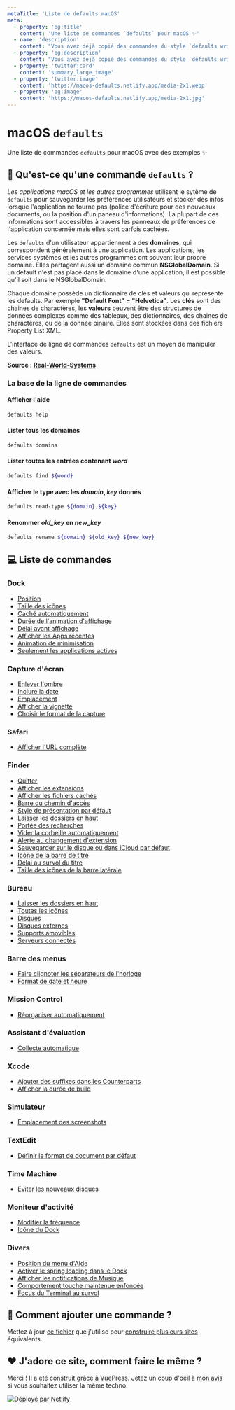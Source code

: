 ```yaml
---
metaTitle: 'Liste de defaults macOS'
meta:
  - property: 'og:title'
    content: 'Une liste de commandes `defaults` pour macOS ✨'
  - name: 'description'
    content: "Vous avez déjà copié des commandes du style `defaults write`. Parfois sans être sur de ce qu'elles font ou si elles fonctionnent toujours. Cette liste de commandes `defaults` macOS est là pour vous aider."
  - property: 'og:description'
    content: "Vous avez déjà copié des commandes du style `defaults write`. Parfois sans être sur de ce qu'elles font ou si elles fonctionnent toujours. Cette liste de commandes `defaults` macOS est là pour vous aider."
  - property: 'twitter:card'
    content: 'summary_large_image'
  - property: 'twitter:image'
    content: 'https://macos-defaults.netlify.app/media-2x1.webp'
  - property: 'og:image'
    content: 'https://macos-defaults.netlify.app/media-2x1.jpg'
---
```


# macOS `defaults`

Une liste de commandes `defaults` pour macOS avec des exemples ✨

## 🙋 Qu'est-ce qu'une commande `defaults` ?

<div class="custom-block tip">
  <p>
    <em>Les applications macOS et les autres programmes</em> utilisent le sytème de <code>defaults</code> pour sauvegarder les préférences utilisateurs et stocker des infos lorsque l'application ne tourne pas (police d'écriture pour des nouveaux documents, ou la position d'un paneau d'informations).
    La plupart de ces informations sont accessibles à travers les panneaux de préférences de l'application concernée mais elles sont parfois cachées.
  </p>
  <p>
    Les <code>defaults</code> d'un utilisateur appartiennent à des <strong>domaines</strong>, qui correspondent généralement à une application.
    Les applications, les services systèmes et les autres programmes ont souvent leur propre domaine. Elles partagent aussi un domaine commun <strong>NSGlobalDomain</strong>.
    Si un default n'est pas placé dans le domaine d'une application, il est possible qu'il soit dans le NSGlobalDomain.
  </p>
  <p>
    Chaque domaine possède un dictionnaire de clés et valeurs qui représente les defaults. Par exemple <strong>"Default Font" = "Helvetica"</strong>.
    Les <strong>clés</strong> sont des chaines de charactères, les <strong>valeurs</strong> peuvent être des structures de données complexes comme des tableaux, des dictionnaires, des chaines de charactères, ou de la donnée binaire.
    Elles sont stockées dans des fichiers Property List XML.
  </p>
  <p>L'interface de ligne de commandes <code>defaults</code> est un moyen de manipuler des valeurs.</p>
</div>

**Source : [Real-World-Systems](http://www.real-world-systems.com/docs/defaults.1.html)**

### La base de la ligne de commandes

#### Afficher l'aide

```bash
defaults help
```

#### Lister tous les domaines

```bash
defaults domains
```

#### Lister toutes les entrées contenant _word_

```bash
defaults find ${word}
```

#### Afficher le type avec les _domain_, _key_ donnés

```bash
defaults read-type ${domain} ${key}
```

#### Renommer _old_key_ en _new_key_

```bash
defaults rename ${domain} ${old_key} ${new_key}
```

## 💻 Liste de commandes

### Dock

- [Position](./dock/orientation.html)
- [Taille des icônes](./dock/tilesize.html)
- [Caché automatiquement](./dock/autohide.html)
- [Durée de l&#x27;animation d&#x27;affichage](./dock/autohide-time-modifier.html)
- [Délai avant affichage](./dock/autohide-delay.html)
- [Afficher les Apps récentes](./dock/show-recents.html)
- [Animation de minimisation](./dock/mineffect.html)
- [Seulement les applications actives](./dock/static-only.html)

### Capture d&#x27;écran

- [Enlever l&#x27;ombre](./screenshots/disable-shadow.html)
- [Inclure la date](./screenshots/include-date.html)
- [Emplacement](./screenshots/location.html)
- [Afficher la vignette](./screenshots/show-thumbnail.html)
- [Choisir le format de la capture](./screenshots/type.html)

### Safari

- [Afficher l&#x27;URL complète](./safari/showfullurlinsmartsearchfield.html)

### Finder

- [Quitter](./finder/quitmenuitem.html)
- [Afficher les extensions](./finder/appleshowallextensions.html)
- [Afficher les fichiers cachés](./finder/appleshowallfiles.html)
- [Barre du chemin d&#x27;accès](./finder/showpathbar.html)
- [Style de présentation par défaut](./finder/fxpreferredviewstyle.html)
- [Laisser les dossiers en haut](./finder/_fxsortfoldersfirst.html)
- [Portée des recherches](./finder/fxdefaultsearchscope.html)
- [Vider la corbeille automatiquement](./finder/fxremoveoldtrashitems.html)
- [Alerte au changement d&#x27;extension](./finder/fxenableextensionchangewarning.html)
- [Sauvegarder sur le disque ou dans iCloud par défaut](./finder/nsdocumentsavenewdocumentstocloud.html)
- [Icône de la barre de titre](./finder/showwindowtitlebaricons.html)
- [Délai au survol du titre](./finder/nstoolbartitleviewrolloverdelay.html)
- [Taille des icônes de la barre latérale](./finder/nstableviewdefaultsizemode.html)

### Bureau

- [Laisser les dossiers en haut](./desktop/_fxsortfoldersfirstondesktop.html)
- [Toutes les icônes](./desktop/createdesktop.html)
- [Disques](./desktop/showharddrivesondesktop.html)
- [Disques externes](./desktop/showexternalharddrivesondesktop.html)
- [Supports amovibles](./desktop/showremovablemediaondesktop.html)
- [Serveurs connectés](./desktop/showmountedserversondesktop.html)

### Barre des menus

- [Faire clignoter les séparateurs de l&#x27;horloge](./menubar/flashdateseparators.html)
- [Format de date et heure](./menubar/dateformat.html)

### Mission Control

- [Réorganiser automatiquement](./mission-control/mru-spaces.html)

### Assistant d&#x27;évaluation

- [Collecte automatique](./feedback-assistant/autogather.html)

### Xcode

- [Ajouter des suffixes dans les Counterparts](./xcode/ideadditionalcounterpartsuffixes.html)
- [Afficher la durée de build](./xcode/showbuildoperationduration.html)

### Simulateur

- [Emplacement des screenshots](./simulator/screenshotsavelocation.html)

### TextEdit

- [Définir le format de document par défaut](./textedit/richtext.html)

### Time Machine

- [Eviter les nouveaux disques](./timemachine/donotoffernewdisksforbackup.html)

### Moniteur d&#x27;activité

- [Modifier la fréquence](./activity-monitor/updateperiod.html)
- [Icône du Dock](./activity-monitor/icontype.html)

### Divers

- [Position du menu d&#x27;Aide](./misc/devmode.html)
- [Activer le spring loading dans le Dock](./misc/enable-spring-load-actions-on-all-items.html)
- [Afficher les notifications de Musique](./misc/userwantsplaybacknotifications.html)
- [Comportement touche maintenue enfoncée](./misc/applepressandholdenabled.html)
- [Focus du Terminal au survol](./misc/focusfollowsmouse.html)

## 🤔 Comment ajouter une commande ?

Mettez à jour [ce fichier](https://github.com/yannbertrand/macos-defaults/blob/main/defaults.yml) que j'utilise pour [construire plusieurs sites](https://github.com/yannbertrand/macos-defaults/#readme) équivalents.

## ❤️ J'adore ce site, comment faire le même ?

Merci ! Il a été construit grâce à [VuePress](https://vuepress.vuejs.org/). Jetez un coup d'oeil à [mon avis](https://github.com/yannbertrand/macos-defaults/tree/main/build#readme) si vous souhaitez utiliser la même techno.

<a href="https://www.netlify.com">
  <img src="netlify.svg" alt="Déployé par Netlify" />
</a>
